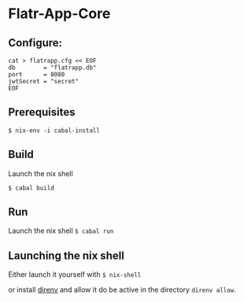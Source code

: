 # Flatr-App-Core

## Configure:

```
cat > flatrapp.cfg << EOF
db        = "flatrapp.db"
port      = 8080
jwtSecret = "secret"
EOF
```

## Prerequisites
`$ nix-env -i cabal-install`

## Build
Launch the nix shell

`$ cabal build`

## Run
Launch the nix shell
`$ cabal run`


## Launching the nix shell
Either launch it yourself with `$ nix-shell`

or install [direnv](https://direnv.net)
and allow it do be active in the directory `direnv allow`.

